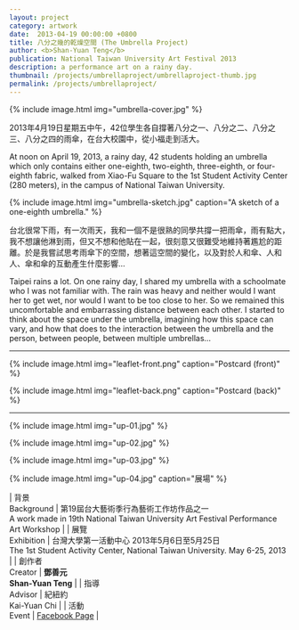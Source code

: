 ```yaml
---
layout: project
category: artwork
date:  2013-04-19 00:00:00 +0800
title: 八分之幾的乾燥空間 (The Umbrella Project)
author: <b>Shan-Yuan Teng</b>
publication: National Taiwan University Art Festival 2013
description: a performance art on a rainy day.
thumbnail: /projects/umbrellaproject/umbrellaproject-thumb.jpg
permalink: /projects/umbrellaproject/
---
```


{% include image.html
           img="umbrella-cover.jpg" %}

2013年4月19日星期五中午，42位學生各自撐著八分之一、八分之二、八分之三、八分之四的雨傘，在台大校園中，從小福走到活大。

At noon on April 19, 2013, a rainy day, 42 students holding an umbrella which only contains either one-eighth, two-eighth, three-eighth, or four-eighth fabric, walked from Xiao-Fu Square to the 1st Student Activity Center (280 meters), in the campus of National Taiwan University.

{% include image.html
           img="umbrella-sketch.jpg"
           caption="A sketch of a one-eighth umbrella." %}

台北很常下雨，有一次雨天，我和一個不是很熟的同學共撐一把雨傘，雨有點大，我不想讓他淋到雨，但又不想和他貼在一起，很刻意又很難受地維持著尷尬的距離。於是我嘗試思考雨傘下的空間，想著這空間的變化，以及對於人和傘、人和人、傘和傘的互動產生什麼影響…

Taipei rains a lot. On one rainy day, I shared my umbrella with a schoolmate who I was not familiar with. The rain was heavy and neither would I want her to get wet, nor would I want to be too close to her. So we remained this uncomfortable and embarrassing distance between each other. I started to think about the space under the umbrella, imagining how this space can vary, and how that does to the interaction between the umbrella and the person, between people, between multiple umbrellas...

---

{% include image.html
           img="leaflet-front.png"
           caption="Postcard (front)" %}

{% include image.html
           img="leaflet-back.png"
           caption="Postcard (back)" %}

---

{% include image.html
           img="up-01.jpg" %}

{% include image.html
           img="up-02.jpg" %}

{% include image.html
           img="up-03.jpg" %}

{% include image.html
           img="up-04.jpg"
           caption="展場" %}

| 背景<br>Background  | 第19屆台大藝術季行為藝術工作坊作品之一<br>A work made in 19th National Taiwan University Art Festival Performance Art Workshop |
| 展覽<br>Exhibition | 台灣大學第一活動中心 2013年5月6日至5月25日<br>The 1st Student Activity Center, National Taiwan University. May 6-25, 2013 |
| 創作者<br>Creator | **鄧善元**<br>**Shan-Yuan Teng** |
| 指導<br>Advisor | 紀紐約<br>Kai-Yuan Chi |
| 活動<br>Event | [Facebook Page](https://www.facebook.com/NTUArtFest.UmbrellaProject) |
